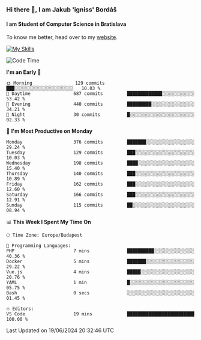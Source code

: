 ### Hi there 👋, I am Jakub 'igniss' Bordáš

#### I am Student of Computer Science in Bratislava
To know me better, head over to my [website](https://bordas.sk).

[![My Skills](https://skillicons.dev/icons?i=js,html,css,figma,svelte,java,kotlin,python,postgresql,typescript,nest,nodejs)](https://bordas.sk)


<!--START_SECTION:waka-->
![Code Time](http://img.shields.io/badge/Code%20Time-1%2C480%20hrs%2030%20mins-blue)

**I'm an Early 🐤** 

```text
🌞 Morning                129 commits         ███░░░░░░░░░░░░░░░░░░░░░░   10.03 % 
🌆 Daytime                687 commits         █████████████░░░░░░░░░░░░   53.42 % 
🌃 Evening                440 commits         █████████░░░░░░░░░░░░░░░░   34.21 % 
🌙 Night                  30 commits          █░░░░░░░░░░░░░░░░░░░░░░░░   02.33 % 
```
📅 **I'm Most Productive on Monday** 

```text
Monday                   376 commits         ███████░░░░░░░░░░░░░░░░░░   29.24 % 
Tuesday                  129 commits         ███░░░░░░░░░░░░░░░░░░░░░░   10.03 % 
Wednesday                198 commits         ████░░░░░░░░░░░░░░░░░░░░░   15.40 % 
Thursday                 140 commits         ███░░░░░░░░░░░░░░░░░░░░░░   10.89 % 
Friday                   162 commits         ███░░░░░░░░░░░░░░░░░░░░░░   12.60 % 
Saturday                 166 commits         ███░░░░░░░░░░░░░░░░░░░░░░   12.91 % 
Sunday                   115 commits         ██░░░░░░░░░░░░░░░░░░░░░░░   08.94 % 
```


📊 **This Week I Spent My Time On** 

```text
🕑︎ Time Zone: Europe/Budapest

💬 Programming Languages: 
PHP                      7 mins              ██████████░░░░░░░░░░░░░░░   40.36 % 
Docker                   5 mins              ███████░░░░░░░░░░░░░░░░░░   29.22 % 
Vue.js                   4 mins              █████░░░░░░░░░░░░░░░░░░░░   20.76 % 
YAML                     1 min               █░░░░░░░░░░░░░░░░░░░░░░░░   05.75 % 
Bash                     0 secs              ░░░░░░░░░░░░░░░░░░░░░░░░░   01.45 % 

🔥 Editors: 
VS Code                  19 mins             █████████████████████████   100.00 % 
```


 Last Updated on 19/06/2024 20:32:46 UTC
<!--END_SECTION:waka-->
